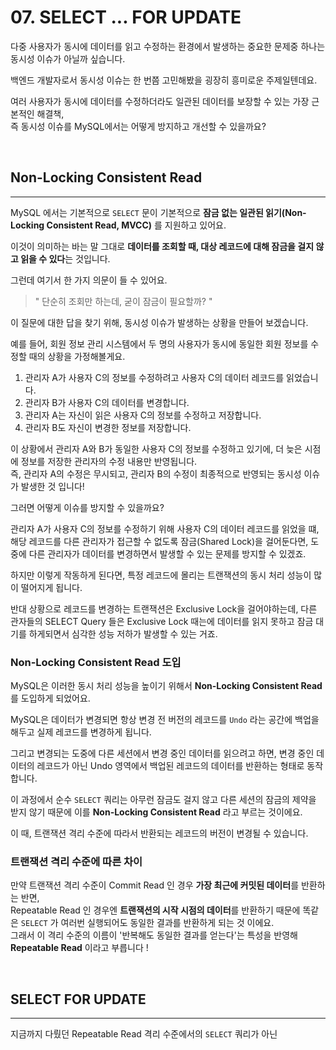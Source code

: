 # 07. SELECT ... FOR UPDATE

다중 사용자가 동시에 데이터를 읽고 수정하는 환경에서 발생하는 중요한 문제중 하나는 동시성 이슈가 아닐까 싶습니다.

백엔드 개발자로서 동시성 이슈는 한 번쯤 고민해봤을 굉장히 흥미로운 주제일텐데요.

여러 사용자가 동시에 데이터를 수정하더라도 일관된 데이터를 보장할 수 있는 가장 근본적인 해결책,  
즉 동시성 이슈를 MySQL에서는 어떻게 방지하고 개선할 수 있을까요?

<br>

## Non-Locking Consistent Read

---

MySQL 에서는 기본적으로 `SELECT` 문이 기본적으로 **잠금 없는 일관된 읽기(Non-Locking Consistent Read, MVCC)** 를 지원하고 있어요.

이것이 의미하는 바는 말 그대로 **데이터를 조회할 때, 대상 레코드에 대해 잠금을 걸지 않고 읽을 수 있다**는 것입니다.

그런데 여기서 한 가지 의문이 들 수 있어요.

> " 단순히 조회만 하는데, 굳이 잠금이 필요할까? "

이 질문에 대한 답을 찾기 위해, 동시성 이슈가 발생하는 상황을 만들어 보겠습니다.

예를 들어, 회원 정보 관리 시스템에서 두 명의 사용자가 동시에 동일한 회원 정보를 수정할 때의 상황을 가정해볼게요.

1. 관리자 A가 사용자 C의 정보를 수정하려고 사용자 C의 데이터 레코드를 읽었습니다. 
2. 관리자 B가 사용자 C의 데이터를 변경합니다. 
3. 관리자 A는 자신이 읽은 사용자 C의 정보를 수정하고 저장합니다. 
4. 관리자 B도 자신이 변경한 정보를 저장합니다.

이 상황에서 관리자 A와 B가 동일한 사용자 C의 정보를 수정하고 있기에, 더 늦은 시점에 정보를 저장한 관리자의 수정 내용만 반영됩니다.   
즉, 관리자 A의 수정은 무시되고, 관리자 B의 수정이 최종적으로 반영되는 동시성 이슈가 발생한 것 입니다! 

그러면 어떻게 이슈를 방지할 수 있을까요?

관리자 A가 사용자 C의 정보를 수정하기 위해 사용자 C의 데이터 레코드를 읽었을 떄, 해당 레코드를 다른 관리자가 접근할 수 없도록 잠금(Shared Lock)을 걸어둔다면, 도중에 다른 관리자가 데이터를 변경하면서 발생할 수 있는 문제를 방지할 수 있겠죠.

하지만 이렇게 작동하게 된다면, 특정 레코드에 몰리는 트랜잭션의 동시 처리 성능이 많이 떨어지게 됩니다.  

반대 상황으로 레코드를 변경하는 트랜잭션은 Exclusive Lock을 걸어야하는데, 다른 관자들의 SELECT Query 들은 Exclusive Lock 때는에 데이터를 읽지 못하고 잠금 대기를 하게되면서 심각한 성능 저하가 발생할 수 있는 거죠.

### Non-Locking Consistent Read 도입

MySQL은 이러한 동시 처리 성능을 높이기 위해서 **Non-Locking Consistent Read** 를 도입하게 되었어요.

MySQL은 데이터가 변경되면 항상 변경 전 버전의 레코드를 `Undo` 라는 공간에 백업을 해두고 실제 레코드를 변경하게 됩니다.

그리고 변경되는 도중에 다른 세션에서 변경 중인 데이터를 읽으려고 하면, 변경 중인 데이터의 레코드가 아닌 Undo 영역에서 백업된 레코드의 데이터를 반환하는 형태로 동작합니다.

이 과정에서 순수 `SELECT` 쿼리는 아무런 잠금도 걸지 않고 다른 세션의 잠금의 제약을 받지 않기 때문에 이를 **Non-Locking Consistent Read** 라고 부르는 것이에요.

이 때, 트랜잭션 격리 수준에 따라서 반환되는 레코드의 버전이 변경될 수 있습니다.

### 트랜잭션 격리 수준에 따른 차이

만약 트랜잭션 격리 수준이 Commit Read 인 경우 **가장 최근에 커밋된 데이터**를 반환하는 반면,  
Repeatable Read 인 경우엔 **트랜잭션의 시작 시점의 데이터**를 반환하기 때문에 똑같은 `SELECT` 가 여러번 실행되어도 동일한 결과를 반환하게 되는 것 이에요.  
그래서 이 격리 수준의 이름이 '반복해도 동일한 결과를 얻는다'는 특성을 반영해 **Repeatable Read** 이라고 부릅니다 !

<br>

## SELECT FOR UPDATE

---

지금까지 다뤘던 Repeatable Read 격리 수준에서의 `SELECT` 쿼리가 아닌 

















